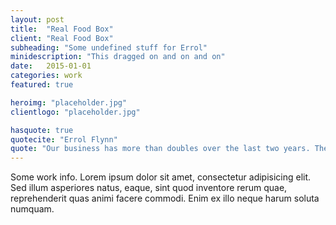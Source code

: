 ```yaml
---
layout: post
title:  "Real Food Box"
client: "Real Food Box"
subheading: "Some undefined stuff for Errol"
minidescription: "This dragged on and on and on"
date:   2015-01-01
categories: work
featured: true

heroimg: "placeholder.jpg"
clientlogo: "placeholder.jpg"

hasquote: true
quotecite: "Errol Flynn"
quote: "Our business has more than doubles over the last two years. The website now represents over 80% of our turnover"
---
```


Some work info. Lorem ipsum dolor sit amet, consectetur adipisicing elit. Sed illum asperiores natus, eaque, sint quod inventore rerum quae, reprehenderit quas animi facere commodi. Enim ex illo neque harum soluta numquam.